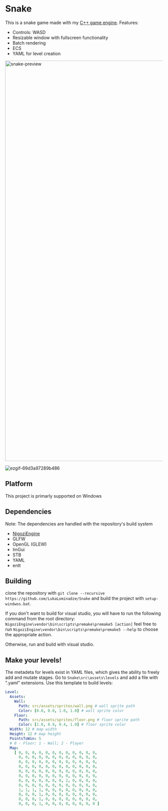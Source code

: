# Snake
This is a snake game made with my [C++ game engine](https://github.com/LukaLominadze/NigoziEngine).
Features:
- Controls: WASD
- Resizable window with fullscreen functionality
- Batch rendering
- ECS
- YAML for level creation

<img width="1280" alt="snake-preview" src="https://github.com/user-attachments/assets/68231d98-0d2f-4600-83e0-7388969aa444" />

![ezgif-69d3a97289b486](https://github.com/user-attachments/assets/b5d94891-0b45-4b71-8d2a-e476bc2d7916)

## Platform
This project is primarly supported on Windows

## Dependencies
Note: The dependencies are handled with the repository's build system
- [NigoziEngine](https://github.com/LukaLominadze/NigoziEngine)
- GLFW
- OpenGL (GLEW)
- ImGui
- STB
- YAML
- entt

## Building
clone the repository with ```git clone --recursive https://github.com/LukaLominadze/Snake``` and build the project with ```setup-windwos.bat```.

If you don't want to build for visual studio, you will have to run the following command from the root directory: ```NigoziEngine\vendor\bin\scripts\premake\premake5 [action]```
feel free to run ```NigoziEngine\vendor\bin\scripts\premake\premake5 --help``` to choose the appropriate action.

Otherwise, run and build with visual studio.

## Make your levels!
The metadeta for levels exist in YAML files, which gives the ability to freely add and mutate stages.
Go to ```Snake\src\assets\levels``` and add a file with ".yaml" extensions.
Use this template to build levels:
```yaml
Level:
  Assets:
    Wall:
      Path: src/assets/sprites/wall.png # wall sprite path
      Color: [0.0, 0.0, 1.0, 1.0] # wall sprite color
    Floor:
      Path: src/assets/sprites/floor.png # floor sprite path
      Color: [1.0, 0.9, 0.4, 1.0] # floor sprite color
  Width: 12 # map width
  Height: 12 # map height
  PointsToWin: 5
  # 0 - Floor; 1 - Wall; 2 - Player
  Map:
    [ 0, 0, 0, 0, 0, 0, 0, 0, 0, 0, 0, 0,
      0, 0, 0, 0, 0, 0, 0, 0, 0, 0, 0, 0,
      0, 0, 0, 0, 0, 0, 0, 0, 0, 0, 0, 0,
      0, 0, 0, 0, 0, 0, 0, 0, 0, 0, 0, 0,
      0, 0, 0, 0, 0, 0, 0, 0, 0, 0, 0, 0,
      0, 0, 0, 0, 0, 0, 0, 0, 0, 0, 0, 0,
      0, 0, 0, 0, 0, 0, 0, 2, 0, 0, 0, 0,
      0, 0, 0, 0, 0, 0, 0, 0, 0, 0, 0, 0,
      1, 1, 1, 1, 0, 0, 0, 0, 0, 0, 0, 0,
      0, 0, 0, 1, 0, 0, 0, 0, 0, 0, 0, 0,
      0, 0, 0, 1, 0, 0, 0, 0, 0, 0, 0, 0,
      0, 0, 0, 1, 0, 0, 0, 0, 0, 0, 0, 0 ]
```
